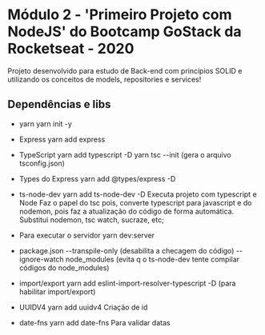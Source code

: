 # Módulo 2 - 'Primeiro Projeto com NodeJS' do Bootcamp GoStack da Rocketseat - 2020

Projeto desenvolvido para estudo de Back-end com princípios SOLID e utilizando os conceitos de models, repositories e services!

## Dependências e libs

* yarn
      yarn init -y
* Express
      yarn add express
* TypeScript
      yarn add typescript -D
      yarn tsc --init (gera o arquivo tsconfig.json)

* Types do Express
      yarn add @types/express -D

* ts-node-dev
      yarn add ts-node-dev -D
Executa projeto com typescript e Node
Faz o papel do tsc pois, converte typescript para javascript e do nodemon, pois faz a atualização do código de forma automática.
Substitui nodemon, tsc watch, sucraze, etc;

* Para executar o servidor
      yarn dev:server

* package.json
      --transpile-only (desabilita a checagem do código)
      --ignore-watch node_modules (evita q o ts-node-dev tente compilar códigos do node_modules)

* import/export
      yarn add eslint-import-resolver-typescript -D (para habilitar import/export)

* UUIDV4
      yarn add uuidv4
Criação de id

* date-fns
      yarn add date-fns
Para validar datas
